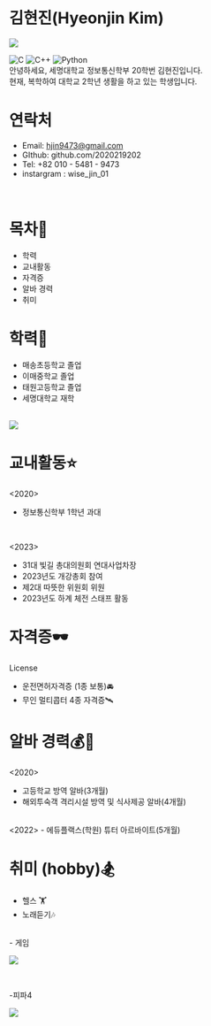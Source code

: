 # 김현진(Hyeonjin Kim)
<img src="https://img.shields.io/badge/HTML-{배경 색깔}?style={스타일}&logo={로고이름}&logoColor={로고 색깔}"/>

![C](https://img.shields.io/badge/c-%2300599C.svg?style=for-the-badge&logo=c&logoColor=white)
![C++](https://img.shields.io/badge/c++-%2300599C.svg?style=for-the-badge&logo=c%2B%2B&logoColor=white)
![Python](https://img.shields.io/badge/python-3670A0?style=for-the-badge&logo=python&logoColor=ffdd54)
<br>
안녕하세요, 세명대학교 정보통신학부 20학번 김현진입니다.
<br>
현재, 복학하여 대학교 2학년 생활을 하고 있는 학생입니다.

# 연락처
- Email: hjin9473@gmail.com
- GIthub: <a>github.com/2020219202</a> <a href = "https://github.com/2020219022" targe = "_blank" > </a>
- Tel: +82 010 - 5481 - 9473
- instargram : <a>wise_jin_01 </a> <a href = "https://www.instagram.com/wise_jin_01/" targe = "_blank" > </a>

<br> 

# 목차💭
- 학력
- 교내활동
- 자격증
- 알바 경력
- 취미

# 학력🏫
- 매송초등학교 졸업
- 이매중학교 졸업
- 태원고등학교 졸업
- 세명대학교 재학
<br>
<image src = "다운로드">

# 교내활동⭐
<2020>
- 정보통신학부 1학년 과대
<br>

<2023>
- 31대 빛길 총대의원회 연대사업차장
- 2023년도 개강총회 참여
- 제2대 따뜻한 위원회 위원
- 2023년도 하계 체전 스태프 활동

# 자격증🕶
License
- 운전면허자격증 (1종 보통)🚘
- 무인 멀티콥터 4종 자격증🛰

# 알바 경력💰💸
<2020>
- 고등학교 방역 알바(3개월)
- 해외투숙객 격리시설 방역 및 식사제공 알바(4개월)
<br>
<2022>
- 에듀플랙스(학원) 튜터 아르바이트(5개월)

# 취미 (hobby)🏂
- 헬스 🏋
- 노래듣기🎶
<br>
- 게임
<br>
<p><img src="https://img.shields.io/badge/riotgames-D32936.svg?style=for-the-badge&logo=riotgames&logoColor=white"></p>
<br>
<p>-피파4 </p>
<p><img src="https://img.shields.io/badge/ea-%23000000.svg?style=for-the-badge&logo=ea&logoColor=white"></p>  

